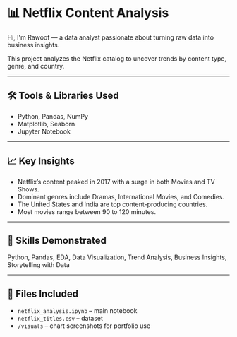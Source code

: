 # 📊 Netflix Content Analysis

Hi, I'm Rawoof — a data analyst passionate about turning raw data into business insights.

This project analyzes the Netflix catalog to uncover trends by content type, genre, and country.

---

## 🛠️ Tools & Libraries Used

- Python, Pandas, NumPy
- Matplotlib, Seaborn
- Jupyter Notebook

---

## 📈 Key Insights

- Netflix’s content peaked in 2017 with a surge in both Movies and TV Shows.
- Dominant genres include Dramas, International Movies, and Comedies.
- The United States and India are top content-producing countries.
- Most movies range between 90 to 120 minutes.

---

## 🧠 Skills Demonstrated

Python, Pandas, EDA, Data Visualization, Trend Analysis, Business Insights, Storytelling with Data

---

## 📂 Files Included

- `netflix_analysis.ipynb` – main notebook
- `netflix_titles.csv` – dataset
- `/visuals` – chart screenshots for portfolio use
